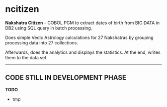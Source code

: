 # ncitizen
**Nakshatra Citizen** - COBOL PGM to extract dates of birth from BIG DATA in DB2 using SQL query in batch processing. 

Does simple Vedic Astrology calculations for 27 Nakshatras by grouping processing data into 27 collections. 

Afterwards, does the analytics and displays the statistics. At the end, writes them to the data set.

---
## CODE STILL IN DEVELOPMENT PHASE

**TODO**
- tmp
